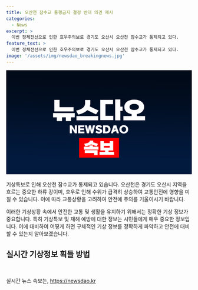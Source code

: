 ```yaml
---
title: 오산천 잠수교 통행금지 결정 반대 의견 제시
categories:
  - News
excerpt: >
  이번 정체전선으로 인한 호우주의보로 경기도 오산시 오산천 잠수교가 통제되고 있다.
feature_text: >
  이번 정체전선으로 인한 호우주의보로 경기도 오산시 오산천 잠수교가 통제되고 있다.
image: '/assets/img/newsdao_breakingnews.jpg'
---
```


<p><img src="/assets/img/newsdao_breakingnews.jpg" alt="firstkoreanews 속보" /></p>

<p data-ke-size="size16"></p>

<p>기상특보로 인해 오산천 잠수교가 통제되고 있습니다. 오산천은 경기도 오산시 지역을 흐르는 중요한 하류 강이며, 호우로 인해 수위가 급격히 상승하여 교통안전에 영향을 미칠 수 있습니다. 이에 따라 교통상황을 고려하여 안전에 주의를 기울이시기 바랍니다.</p>

<p>이러한 기상상황 속에서 안전한 교통 및 생활을 유지하기 위해서는 정확한 기상 정보가 중요합니다. 특히 기상특보 및 재해 예방에 대한 정보는 시민들에게 매우 중요한 정보입니다. 이에 대비하여 어떻게 하면 구체적인 기상 정보를 정확하게 파악하고 안전에 대비할 수 있는지 알아보겠습니다. </p>

<h2 data-ke-size="size26">실시간 기상정보 획들 방법</h2>

<p data-ke-size="size16">&nbsp;</p>
실시간 뉴스 속보는, <a href="https://newsdao.kr" rel="dofollow">https://newsdao.kr</a>


